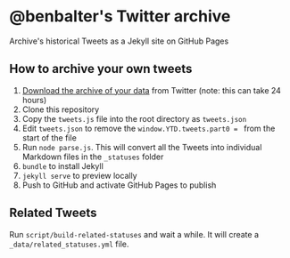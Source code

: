 # @benbalter's Twitter archive

Archive's historical Tweets as a Jekyll site on GitHub Pages

## How to archive your own tweets

1. [Download the archive of your data](https://twitter.com/settings/download_your_data) from Twitter (note: this can take 24 hours)
2. Clone this repository
3. Copy the `tweets.js` file into the root directory as `tweets.json`
4. Edit `tweets.json` to remove the `window.YTD.tweets.part0 = ` from the start of the file
5. Run `node parse.js`. This will convert all the Tweets into individual Markdown files in the `_statuses` folder
6. `bundle` to install Jekyll
7. `jekyll serve` to preview locally
8. Push to GitHub and activate GitHub Pages to publish

## Related Tweets

Run `script/build-related-statuses` and wait a while. It will create a `_data/related_statuses.yml` file.